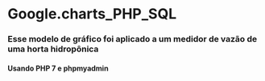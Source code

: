 # Google.charts_PHP_SQL

### Esse modelo de gráfico foi aplicado a um medidor de vazão de uma horta hidropônica 
#### Usando PHP 7 e phpmyadmin
